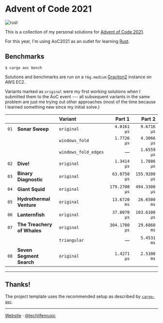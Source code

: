 # Advent of Code 2021

![rust](https://img.shields.io/badge/language-rust-0b7261?style=flat-square&logo=rust)

This is a collection of my personal solutions for [Advent of Code 2021][aoc2021].

For this year, I'm using AoC2021 as an outlet for learning [Rust][rust].

## Benchmarks

```shell
$ cargo aoc bench
```

Solutions and benchmarks are run on a `t6g.medium` [Graviton2][graviton2] instance on AWS EC2.

Variants marked as `original` were my first working solutions when I submitted them
to the AoC event --- all subsequent variants in the same problem are just me trying
out other approaches (most of the time because I learned something new since
my initial solve.)

|      |                             | Variant              |        Part 1 |        Part 2 |
| ---- | :-------------------------- | :------------------- | ------------: | ------------: |
| `01` | **Sonar Sweep**             | `original`           |   `4.0161 μs` |   `9.6716 μs` |
|      |                             | `windows_fold`       |   `1.7726 μs` |   `4.3066 μs` |
|      |                             | `windows_fold_edges` |             — |   `1.6559 μs` |
| `02` | **Dive!**                   | `original`           |   `1.3414 μs` |   `1.7086 μs` |
| `03` | **Binary Diagnostic**       | `original`           |  `63.0750 μs` | `155.9200 μs` |
| `04` | **Giant Squid**             | `original`           | `179.2700 μs` | `494.3300 μs` |
| `05` | **Hydrothermal Venture**    | `original`           |  `13.6720 ms` |  `26.6500 ms` |
| `06` | **Lanternfish**             | `original`           |  `37.8070 μs` | `103.6100 μs` |
| `07` | **The Treachery of Whales** | `original`           | `304.1700 μs` |  `29.6860 ms` |
|      |                             | `triangular`         |             — |   `5.4531 ms` |
| `08` | **Seven Segment Search** | `original`           | `1.4271 μs` |  `2.5300 ms` |



---

## Thanks!

The project template uses the recommended setup as described by [`cargo-aoc`][cargo-aoc].

---

[Website][website] &middot; [@techlifemusic][twitter]

[graviton2]: https://aws.amazon.com/ec2/graviton
[aoc2021]: https://adventofcode.com/2021
[rust]: https://rust-lang.org
[cargo-aoc]: https://github.com/gobanos/cargo-aoc
[website]: https://richardneililagan.com
[twitter]: https://twitter.com/techlifemusic
